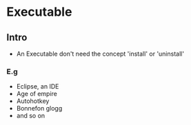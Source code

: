 # Executable

## Intro
* An Executable don't need the concept 'install' or 'uninstall'

### E.g
* Eclipse, an IDE
* Age of empire
* Autohotkey
* Bonnefon glogg 
* and so on
